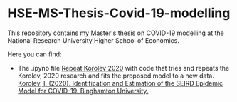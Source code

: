 # HSE-MS-Thesis-Covid-19-modelling
This repository contains my Master's thesis on COVID-19 modelling at the National Research University Higher School of Economics.


Here you can find:
- The .ipynb file [Repeat Korolev 2020](https://github.com/NastyaMelnik57/HSE-MS-Thesis-Covid-19-modelling/blob/master/Repeat%20Korolev%202020.ipynb) with code that tries and repeats the Korolev, 2020 research and fits the proposed model to a new data.
[Korolev, I. (2020). Identification and Estimation of the SEIRD Epidemic Model for COVID-19. Binghamton University.](https://sites.google.com/view/ivan-korolev/research)
